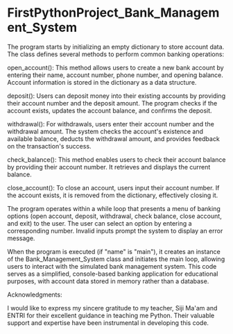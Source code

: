 # FirstPythonProject_Bank_Management_System

The program starts by initializing an empty dictionary to store account data. The class defines several methods to perform common banking operations:

open_account(): This method allows users to create a new bank account by entering their name, account number, phone number, and opening balance. Account information is stored in the dictionary as a data structure.

deposit(): Users can deposit money into their existing accounts by providing their account number and the deposit amount. The program checks if the account exists, updates the account balance, and confirms the deposit.

withdrawal(): For withdrawals, users enter their account number and the withdrawal amount. The system checks the account's existence and available balance, deducts the withdrawal amount, and provides feedback on the transaction's success.

check_balance(): This method enables users to check their account balance by providing their account number. It retrieves and displays the current balance.

close_account(): To close an account, users input their account number. If the account exists, it is removed from the dictionary, effectively closing it.

The program operates within a while loop that presents a menu of banking options (open account, deposit, withdrawal, check balance, close account, and exit) to the user. The user can select an option by entering a corresponding number. Invalid inputs prompt the system to display an error message.

When the program is executed (if "name" is "main"), it creates an instance of the Bank_Management_System class and initiates the main loop, allowing users to interact with the simulated bank management system. This code serves as a simplified, console-based banking application for educational purposes, with account data stored in memory rather than a database.

Acknowledgments:

I would like to express my sincere gratitude to my teacher, Siji Ma'am and ENTRI for their excellent guidance in teaching me Python. Their valuable support and expertise have been instrumental in developing this code.
